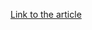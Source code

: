 [Link to the article](https://www.akamai.com/blog/security/phishing-javascript-obfuscation-techniques-soars)
